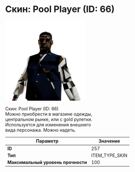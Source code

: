 # Скин: Pool Player (ID: 66)

![Item Image](../img/257.webp?raw=true)

Скин: Pool Player (ID: 66)<br>Можно приобрести в магазине одежды,<br>центральном рынке, или с gold рулетки.<br>Используется для изменения внешнего<br>вида персонажа. Можно надеть.


| Параметр | Значение |
|----------|----------|
| **ID** | 257 |
| **Тип** | ITEM_TYPE_SKIN |
| **Максимальный уровень прочности** | 100 |

